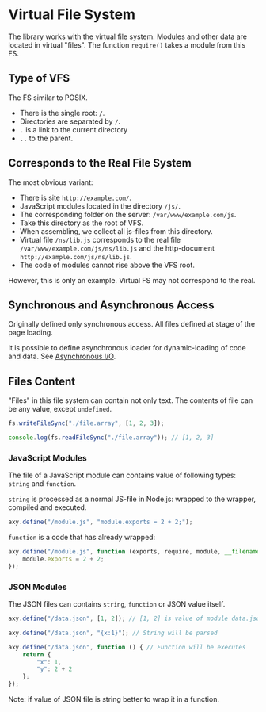 # Virtual File System

The library works with the virtual file system.
Modules and other data are located in virtual "files".
The function `require()` takes a module from this FS.

## Type of VFS

The FS similar to POSIX.

* There is the single root: `/`.
* Directories are separated by `/`.
* `.` is a link to the current directory
* `..` to the parent.

## Corresponds to the Real File System

The most obvious variant:

* There is site `http://example.com/`.
* JavaScript modules located in the directory `/js/`.
* The corresponding folder on the server: `/var/www/example.com/js`.
* Take this directory as the root of VFS.
* When assembling, we collect all js-files from this directory.
* Virtual file `/ns/lib.js` corresponds to the real file `/var/www/example.com/js/ns/lib.js` and the http-document `http://example.com/js/ns/lib.js`.
* The code of modules cannot rise above the VFS root.

However, this is only an example.
Virtual FS may not correspond to the real.

## Synchronous and Asynchronous Access

Originally defined only synchronous access.
All files defined at stage of the page loading.

It is possible to define asynchronous loader for dynamic-loading of code and data.
See [Asynchronous I/O](async.md).

## Files Content

"Files" in this file system can contain not only text.
The contents of file can be any value, except `undefined`.

```javascript
fs.writeFileSync("./file.array", [1, 2, 3]);

console.log(fs.readFileSync("./file.array")); // [1, 2, 3]
```

### JavaScript Modules

The file of a JavaScript module can contains value of following types: `string` and `function`.

`string` is processed as a normal JS-file in Node.js: wrapped to the wrapper, compiled and executed.
 
```javascript
axy.define("/module.js", "module.exports = 2 + 2;");
```

`function` is a code that has already wrapped:

```javascript
axy.define("/module.js", function (exports, require, module, __filename, __dirname, global, process) {
    module.exports = 2 + 2;
});
```

### JSON Modules

The JSON files can contains `string`, `function` or JSON value itself.

```javascript
axy.define("/data.json", [1, 2]); // [1, 2] is value of module data.json
```

```javascript
axy.define("/data.json", "{x:1}"); // String will be parsed
```

```javascript
axy.define("/data.json", function () { // Function will be executes
    return {
        "x": 1,
        "y": 2 + 2
    };
});
```

Note: if value of JSON file is string better to wrap it in a function.
